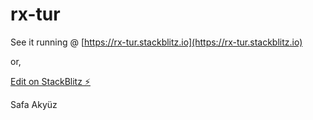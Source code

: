 # rx-tur

See it running @ [https://rx-tur.stackblitz.io](https://rx-tur.stackblitz.io)

or,

[Edit on StackBlitz ⚡️](https://stackblitz.com/edit/rx-tur)

Safa Akyüz
